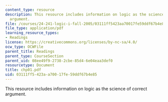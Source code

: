 ```yaml
---
content_type: resource
description: This resource includes information on logic as the science of correct
  argument.
file: /courses/24-241-logic-i-fall-2005/03111ff5423aa70017fe59ddf67b4e85_chp01.pdf
file_type: application/pdf
learning_resource_types:
- Readings
license: https://creativecommons.org/licenses/by-nc-sa/4.0/
ocw_type: OCWFile
parent_title: Readings
parent_type: CourseSection
parent_uid: 08ee49f9-2738-2cbe-85d4-6e04eaa3def0
resourcetype: Document
title: chp01.pdf
uid: 03111ff5-423a-a700-17fe-59ddf67b4e85
---
```

This resource includes information on logic as the science of correct argument.